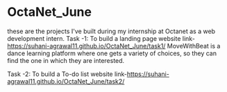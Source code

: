 # OctaNet_June
these are the projects I've built during my internship at Octanet as a web development intern.
Task -1: To build a landing page 
          website link-https://suhani-agrawal11.github.io/OctaNet_June/task1/
          MoveWithBeat is a dance learning platform where one gets a variety of choices, so they can find the one in which they are interested.

Task -2: To build a To-do list
          website link-https://suhani-agrawal11.github.io/OctaNet_June/task2/
